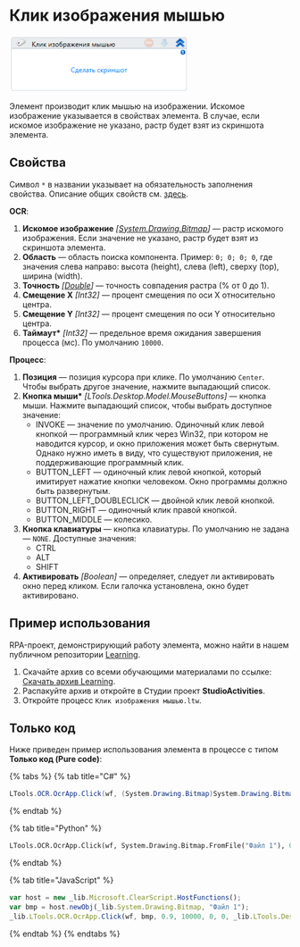 # Клик изображения мышью

![](<../../../.gitbook/assets/image (449).png>)

Элемент производит клик мышью на изображении. Искомое изображение указывается в свойствах элемента. В случае, если искомое изображение не указано, растр будет взят из скриншота элемента.

## Свойства

Символ `*` в названии указывает на обязательность заполнения свойства. Описание общих свойств см. [здесь](https://docs.primo-rpa.ru/primo-rpa/primo-studio/process/elements#svoistva-elementa).

**OCR**:

1. **Искомое изображение** *[[System.Drawing.Bitmap](https://learn.microsoft.com/ru-ru/dotnet/api/system.drawing.bitmap?redirectedfrom=MSDN&view=netframework-4.8)]* — растр искомого изображения. Если значение не указано, растр будет взят из скриншота элемента.           
1. **Область** — область поиска компонента. Пример: `0; 0; 0; 0`, где значения слева направо: высота (height), слева (left), сверху (top), ширина (width).
1. **Точность** *[[Double](https://learn.microsoft.com/ru-ru/dotnet/api/system.double?view=net-5.0&viewFallbackFrom=windowsdesktop-3.0)]* — точность совпадения растра (% от 0 до 1).
1. **Смещение X** *[Int32]* — процент смещения по оси X относительно центра.     
1. **Смещение Y** *[Int32]* — процент смещения по оси Y относительно центра.
1. **Таймаут\*** *[Int32]* — предельное время ожидания завершения процесса (мс). По умолчанию `10000`.

**Процесс**:

1. **Позиция** — позиция курсора при клике. По умолчанию `Center`. Чтобы выбрать другое значение, нажмите выпадающий список.   
1. **Кнопка мыши\*** *[LTools.Desktop.Model.MouseButtons]* — кнопка мыши. Нажмите выпадающий список, чтобы выбрать доступное значение:
   * INVOKE — значение по умолчанию. Одиночный клик левой кнопкой — программный клик через Win32, при котором не наводится курсор, и окно приложения может быть свернутым. Однако нужно иметь в виду, что существуют приложения, не поддерживающие программный клик.
   * BUTTON_LEFT — одиночный клик левой кнопкой, который имитирует нажатие кнопки человеком. Окно программы должно быть развернутым.
   * BUTTON_LEFT_DOUBLECLICK — двойной клик левой кнопкой.
   * BUTTON_RIGHT — одиночный клик правой кнопкой.
   * BUTTON_MIDDLE — колесико.                                       
1. **Кнопка клавиатуры** — кнопка клавиатуры. По умолчанию не задана — `NONE`. Доступные значения:
   * CTRL
   * ALT
   * SHIFT                
1. **Активировать** *[Boolean]* — определяет, следует ли активировать окно перед кликом. Если галочка установлена, окно будет активировано.               



## Пример использования

RPA-проект, демонстрирующий работу элемента, можно найти в нашем публичном репозитории [Learning](https://github.com/PrimoRPA/Learning).

1. Скачайте архив со всеми обучающими материалами по ссылке: [Скачать архив Learning](https://github.com/PrimoRPA/Learning/archive/refs/heads/master.zip).
2. Распакуйте архив и откройте в Студии проект **StudioActivities**.
3. Откройте процесс `Клик изображения мышью.ltw`.


## Только код

Ниже приведен пример использования элемента в процессе с типом **Только код (Pure code)**:

{% tabs %}
{% tab title="C#" %}
```csharp
LTools.OCR.OcrApp.Click(wf, (System.Drawing.Bitmap)System.Drawing.Bitmap.FromFile("Файл 1"), 0.9, 10000, 0, 0, LTools.Desktop.Model.MouseButtons.BUTTON_LEFT);
```
{% endtab %}

{% tab title="Python" %}
```python
LTools.OCR.OcrApp.Click(wf, System.Drawing.Bitmap.FromFile("Файл 1"), 0.9, 10000, 0, 0, LTools.Desktop.Model.MouseButtons.BUTTON_LEFT)
```
{% endtab %}

{% tab title="JavaScript" %}
```javascript
var host = new _lib.Microsoft.ClearScript.HostFunctions();
var bmp = host.newObj(_lib.System.Drawing.Bitmap, "Файл 1");
_lib.LTools.OCR.OcrApp.Click(wf, bmp, 0.9, 10000, 0, 0, _lib.LTools.Desktop.Model.MouseButtons.BUTTON_LEFT);
```
{% endtab %}
{% endtabs %}
